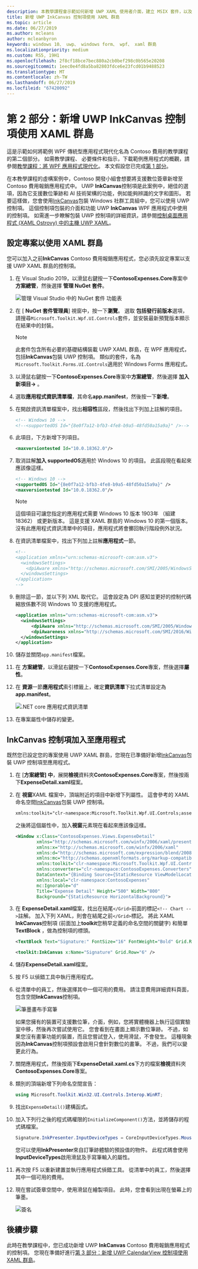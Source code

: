 ```yaml
---
description: 本教學課程會示範如何新增 UWP XAML 使用者介面，建立 MSIX 套件，以及您的 WPF 應用程式中納入其他現代的元件。
title: 新增 UWP InkCanvas 控制項使用 XAML 群島
ms.topic: article
ms.date: 06/27/2019
ms.author: mcleans
author: mcleanbyron
keywords: windows 10、 uwp、 windows form、 wpf、 xaml 群島
ms.localizationpriority: medium
ms.custom: RS5, 19H1
ms.openlocfilehash: 2f8cf18bce7bec880a2cb0bef298c0b565e20208
ms.sourcegitcommit: 1eec0e4fd8a5ba82803fdce6e23fcd01b9488523
ms.translationtype: MT
ms.contentlocale: zh-TW
ms.lasthandoff: 06/27/2019
ms.locfileid: "67420092"
---
```

# <a name="part-2-add-a-uwp-inkcanvas-control-using-xaml-islands"></a>第 2 部分：新增 UWP InkCanvas 控制項使用 XAML 群島

這是示範如何將範例 WPF 傳統型應用程式現代化名為 Contoso 費用的教學課程的第二個部分。 如需教學課程、 必要條件和指示，下載範例應用程式的概觀，請參閱[教學課程：將 WPF 應用程式現代化](modernize-wpf-tutorial.md)。 本文假設您已完成[第 1 部分](modernize-wpf-tutorial-1.md)。

在本教學課程的虛構案例中，Contoso 開發小組會想要將支援數位簽章新增至 Contoso 費用報銷應用程式中。 UWP **InkCanvas**控制項是此案例中，絕佳的選項，因為它支援數位筆跡和 AI 技術架構的功能，例如能夠辨識的文字和圖形。 若要這樣做，您會使用[InkCanvas](https://docs.microsoft.com/windows/communitytoolkit/controls/wpf-winforms/inkcanvas)包裝 Windows 社群工具組中，您可以使用 UWP 控制項。 這個控制項包裝的介面和功能 UWP **InkCanvas** WPF 應用程式中使用的控制項。 如需進一步瞭解包裝 UWP 控制項的詳細資訊，請參閱[控制桌面應用程式 (XAML Ostrovy) 中的主機 UWP XAML](xaml-islands.md)。

## <a name="configure-the-project-to-use-xaml-islands"></a>設定專案以使用 XAML 群島

您可以加入之前**InkCanvas** Contoso 費用報銷應用程式，您必須先設定專案以支援 UWP XAML 群島的控制項。

1. 在 Visual Studio 2019，以滑鼠右鍵按一下**ContosoExpenses.Core**專案中**方案總管**，然後選擇 **管理 NuGet 套件**。

    ![管理 Visual Studio 中的 NuGet 套件 功能表](images/wpf-modernize-tutorial//ManageNuGetPackages.png)

2. 在 [ **NuGet 套件管理員**] 視窗中，按一下**瀏覽**。 選取 **包括發行前版本**選項，請搜尋`Microsoft.Toolkit.Wpf.UI.Controls`套件，並安裝最新預覽版本顯示在結果中的封裝。

    > [!NOTE]
    > 此套件包含所有必要的基礎結構裝載 UWP XAML 群島，在 WPF 應用程式，包括**InkCanvas**包裝 UWP 控制項。 類似的套件，名為`Microsoft.Toolkit.Forms.UI.Controls`適用於 Windows Forms 應用程式。

3. 以滑鼠右鍵按一下**ContosoExpenses.Core**專案中**方案總管**，然後選擇 **加入新項目->** 。

4. 選取**應用程式資訊清單檔**，其命名**app.manifest**，然後按一下**新增**。

5. 在開啟資訊清單檔案中，找出**相容性**區段，然後找出下列加上註解的項目。

    ```xml
    <!-- Windows 10 -->
    <!--<supportedOS Id="{8e0f7a12-bfb3-4fe8-b9a5-48fd50a15a9a}" />-->
    ```

6. 此項目，下方新增下列項目。

    ```xml
    <maxversiontested Id="10.0.18362.0"/>
    ```

7. 取消註解**加入 supportedOS**適用於 Windows 10 的項目。 此區段現在看起來應該像這樣。

    ```xml
    <!-- Windows 10 -->
    <supportedOS Id="{8e0f7a12-bfb3-4fe8-b9a5-48fd50a15a9a}" />
    <maxversiontested Id="10.0.18362.0"/>
    ```

    > [!NOTE]
    > 這個項目可讓您指定的應用程式需要 Windows 10 版本 1903年 （組建 18362） 或更新版本。 這是支援 XAML 群島的 Windows 10 的第一個版本。 沒有此應用程式資訊清單中的項目，應用程式將會擲回執行階段例外狀況。

8. 在資訊清單檔案中，找出下列加上註解**應用程式**一節。

    ```xml
    <!--
    <application xmlns="urn:schemas-microsoft-com:asm.v3">
      <windowsSettings>
        <dpiAware xmlns="http://schemas.microsoft.com/SMI/2005/WindowsSettings">true</dpiAware>
      </windowsSettings>
    </application>
    -->
    ```

9. 刪除這一節，並以下列 XML 取代它。 這會設定為 DPI 感知並更好的控制代碼縮放係數不同 Windows 10 支援的應用程式。

    ```xml
    <application xmlns="urn:schemas-microsoft-com:asm.v3">
      <windowsSettings>
          <dpiAware xmlns="http://schemas.microsoft.com/SMI/2005/WindowsSettings">true/PM</dpiAware>
          <dpiAwareness xmlns="http://schemas.microsoft.com/SMI/2016/WindowsSettings">PerMonitorV2, PerMonitor</dpiAwareness>
      </windowsSettings>
    </application>
    ```

10. 儲存並關閉`app.manifest`檔案。

12. 在 **方案總管**，以滑鼠右鍵按一下**ContosoExpenses.Core**專案，然後選擇**屬性**。

13. 在 **資源**一節**應用程式**索引標籤上，確定**資訊清單**下拉式清單設定為**app.manifest**。

    ![.NET core 應用程式資訊清單](images/wpf-modernize-tutorial/NetCoreAppManifest.png)

16. 在專案屬性中儲存的變更。

## <a name="add-an-inkcanvas-control-to-the-app"></a>InkCanvas 控制項加入至應用程式

既然您已設定您的專案使用 UWP XAML 群島，您現在已準備好新增[InkCanvas](https://docs.microsoft.com/windows/communitytoolkit/controls/wpf-winforms/inkcanvas)包裝 UWP 控制項至應用程式。

1. 在 [**方案總管] 中**，展開**檢視**資料夾**ContosoExpenses.Core**專案，然後按兩下**ExpenseDetail.xaml**檔案。

2. 在 **視窗**XAML 檔案中，頂端附近的項目中新增下列屬性。 這會參考的 XAML 命名空間[InkCanvas](https://docs.microsoft.com/windows/communitytoolkit/controls/wpf-winforms/inkcanvas)包裝 UWP 控制項。

    ```xml
    xmlns:toolkit="clr-namespace:Microsoft.Toolkit.Wpf.UI.Controls;assembly=Microsoft.Toolkit.Wpf.UI.Controls"
    ```

    之後將這個屬性中，加入**視窗**元素現在看起來應該像這樣。

    ```xml
    <Window x:Class="ContosoExpenses.Views.ExpenseDetail"
            xmlns="http://schemas.microsoft.com/winfx/2006/xaml/presentation"
            xmlns:x="http://schemas.microsoft.com/winfx/2006/xaml"
            xmlns:d="http://schemas.microsoft.com/expression/blend/2008"
            xmlns:mc="http://schemas.openxmlformats.org/markup-compatibility/2006"
            xmlns:toolkit="clr-namespace:Microsoft.Toolkit.Wpf.UI.Controls;assembly=Microsoft.Toolkit.Wpf.UI.Controls"
            xmlns:converters="clr-namespace:ContosoExpenses.Converters"
            DataContext="{Binding Source={StaticResource ViewModelLocator}, Path=ExpensesDetailViewModel}"
            xmlns:local="clr-namespace:ContosoExpenses"
            mc:Ignorable="d"
            Title="Expense Detail" Height="500" Width="800"
            Background="{StaticResource HorizontalBackground}">
    ```

4. 在  **ExpenseDetail.xaml**檔案，找出在結尾`</Grid>`前面的標記`<!-- Chart -->`註解。 加入下列 XAML，則會在結尾之前`</Grid>`標記。 將此 XAML **InkCanvas**控制項 (前面加上**toolkit**您稍早定義的命名空間的關鍵字) 和簡單**TextBlock** ，做為控制項的標頭。

    ```xml
    <TextBlock Text="Signature:" FontSize="16" FontWeight="Bold" Grid.Row="5" />

    <toolkit:InkCanvas x:Name="Signature" Grid.Row="6" />
    ```

5. 儲存**ExpenseDetail.xaml**檔案。

6. 按 F5 以偵錯工具中執行應用程式。

7. 從清單中的員工，然後選擇其中一個可用的費用。 請注意費用詳細資料頁面，包含空間**InkCanvas**控制項。

    ![筆墨畫布手寫筆](images/wpf-modernize-tutorial/InkCanvasPenOnly.png)

    如果您擁有的裝置可支援數位筆，介面，例如，您將實體機器上執行這個實驗室中移，然後再次嘗試使用它。 您會看到在畫面上顯示數位筆跡。 不過，如果您沒有畫筆功能的裝置，而且您嘗試登入，使用滑鼠，不會發生。 這種現象因為**InkCanvas**控制項預設會啟用只會針對數位的畫筆。 不過，我們可以變更此行為。

8. 關閉應用程式，然後按兩下**ExpenseDetail.xaml.cs**下方的檔案**檢視**資料夾**ContosoExpenses.Core**專案。

9. 類別的頂端新增下列命名空間宣告：

    ```csharp
    using Microsoft.Toolkit.Win32.UI.Controls.Interop.WinRT;
    ```

10. 找出`ExpenseDetail()`建構函式。

11. 加入下列行之後的程式碼權限的`InitializeComponent()`方法，並將儲存的程式碼檔案。

    ```csharp
    Signature.InkPresenter.InputDeviceTypes = CoreInputDeviceTypes.Mouse | CoreInputDeviceTypes.Pen;
    ```

    您可以使用**InkPresenter**來自訂筆跡體驗的預設值的物件。 此程式碼會使用**InputDeviceTypes**啟用滑鼠及手寫筆輸入的屬性。

12. 再次按 F5 以重新建置並執行應用程式偵錯工具。 從清單中的員工，然後選擇其中一個可用的費用。

13. 現在嘗試簽章空間中，使用滑鼠在繪製項目。 此時，您會看到出現在螢幕上的筆墨。

    ![簽名](images/wpf-modernize-tutorial/Signature.png)

## <a name="next-steps"></a>後續步驟

此時在教學課程中，您已成功新增 UWP **InkCanvas** Contoso 費用報銷應用程式的控制項。 您現在準備好進行[第 3 部分：新增 UWP CalendarView 控制項使用 XAML 群島](modernize-wpf-tutorial-3.md)。
